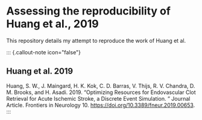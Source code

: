 # Assessing the reproducibility of Huang et al., 2019

This repository details my attempt to reproduce the work of Huang et al.

::: {.callout-note icon="false"}
## Huang et al. 2019

Huang, S. W., J. Maingard, H. K. Kok, C. D. Barras, V. Thijs, R. V. Chandra, D. M. Brooks, and H. Asadi. 2019. “Optimizing Resources for Endovascular Clot Retrieval for Acute Ischemic Stroke, a Discrete Event Simulation. ” Journal Article. Frontiers in Neurology 10. <https://doi.org/10.3389/fneur.2019.00653>.
:::
